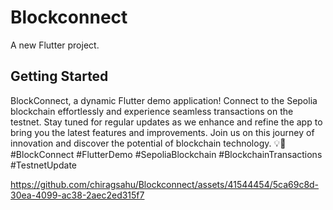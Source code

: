 # Blockconnect

A new Flutter project.

## Getting Started

BlockConnect, a dynamic Flutter demo application! Connect to the Sepolia blockchain effortlessly and experience seamless transactions on the testnet. Stay tuned for regular updates as we enhance and refine the app to bring you the latest features and improvements. Join us on this journey of innovation and discover the potential of blockchain technology. 💡🔗 #BlockConnect #FlutterDemo #SepoliaBlockchain #BlockchainTransactions #TestnetUpdate

https://github.com/chiragsahu/Blockconnect/assets/41544454/5ca69c8d-30ea-4099-ac38-2aec2ed315f7

